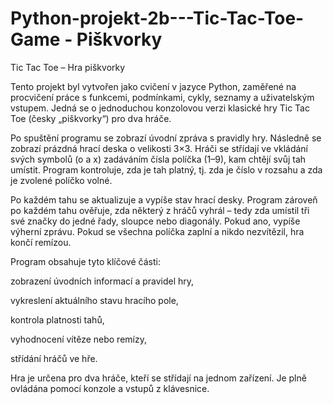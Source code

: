 # Python-projekt-2b---Tic-Tac-Toe-Game - Piškvorky
Tic Tac Toe – Hra piškvorky

Tento projekt byl vytvořen jako cvičení v jazyce Python, zaměřené na procvičení práce s funkcemi, podmínkami, cykly, seznamy a uživatelským vstupem. Jedná se o jednoduchou konzolovou verzi klasické hry Tic Tac Toe (česky „piškvorky“) pro dva hráče.

Po spuštění programu se zobrazí úvodní zpráva s pravidly hry. Následně se zobrazí prázdná hrací deska o velikosti 3×3. Hráči se střídají ve vkládání svých symbolů (o a x) zadáváním čísla políčka (1–9), kam chtějí svůj tah umístit. Program kontroluje, zda je tah platný, tj. zda je číslo v rozsahu a zda je zvolené políčko volné.

Po každém tahu se aktualizuje a vypíše stav hrací desky. Program zároveň po každém tahu ověřuje, zda některý z hráčů vyhrál – tedy zda umístil tři své značky do jedné řady, sloupce nebo diagonály. Pokud ano, vypíše výherní zprávu. Pokud se všechna políčka zaplní a nikdo nezvítězil, hra končí remízou.

Program obsahuje tyto klíčové části:

zobrazení úvodních informací a pravidel hry,

vykreslení aktuálního stavu hracího pole,

kontrola platnosti tahů,

vyhodnocení vítěze nebo remízy,

střídání hráčů ve hře.

Hra je určena pro dva hráče, kteří se střídají na jednom zařízení. Je plně ovládána pomocí konzole a vstupů z klávesnice.
